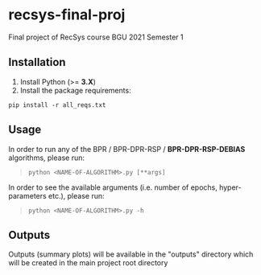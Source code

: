 # recsys-final-proj
Final project of RecSys course BGU 2021 Semester 1
## Installation
1. Install Python (>= **3.X**)
2. Install the package requirements:

`pip install -r all_reqs.txt`

## Usage
In order to run any of the BPR / BPR-DPR-RSP / **BPR-DPR-RSP-DEBIAS** algorithms, please run:
> `python <NAME-OF-ALGORITHM>.py [**args]`

In order to see the available arguments (i.e. number of epochs, hyper-parameters etc.), please run:
> `python <NAME-OF-ALGORITHM>.py -h`

## Outputs
Outputs (summary plots) will be available in the "outputs" directory which will be created in the main project root directory
